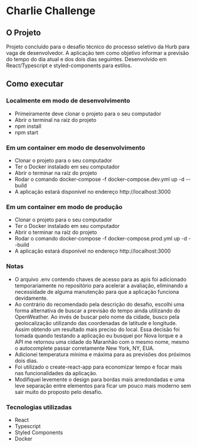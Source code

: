 # Charlie Challenge
## O Projeto
Projeto concluído para o desafio técnico do processo seletivo da Hurb para vaga de desenvolvedor. A aplicação tem como objetivo informar a previsão do tempo do dia atual e dos dois dias seguintes. Desenvolvido em React/Typescript e styled-components para estilos.

## Como executar
### Localmente em modo de desenvolvimento
- Primeiramente deve clonar o projeto para o seu computador
- Abrir o terminal na raíz do projeto
- npm install
- npm start

### Em um container em modo de desenvolvimento 
- Clonar o projeto para o seu computador
- Ter o Docker instalado em seu computador
- Abrir o terminar na raíz do projeto
- Rodar o comando docker-compose -f docker-compose.dev.yml up -d --build
- A aplicação estará disponível no endereço http://localhost:3000

### Em um container em modo de produção 
- Clonar o projeto para o seu computador
- Ter o Docker instalado em seu computador
- Abrir o terminar na raíz do projeto
- Rodar o comando docker-compose -f docker-compose.prod.yml up -d --build
- A aplicação estará disponível no endereço http://localhost:3000

### Notas
- O arquivo .env contendo chaves de acesso para as apis foi adicionado temporariamente no repositório para acelerar a avaliação, eliminando a necessidade de alguma manutenção para que a aplicação funciona devidamente.
- Ao contrário do recomendado pela descrição do desafio, escolhi uma forma alternativa de buscar a previsão do tempo ainda utilizando do OpenWeather. Ao invés de buscar pelo nome da cidade, busco pela geolocalização utilizando das coordenadas de latitude e longitude. Assim obtendo um resultado mais preciso do local. Essa decisão foi tomada quando testando a aplicação eu busquei por Nova Iorque e a API me retornou uma cidade do Maranhão com o mesmo nome, mesmo o autocomplete passar corretamente New York, NY, EUA.
- Adicionei temperatura mínima e máxima para as previsões dos próximos dois dias.
- Foi utilizado o create-react-app para economizar tempo e focar mais nas funcionalidades da aplicação.
- Modifiquei levemente o design para bordas mais arredondadas e uma leve separação entre elementos para ficar um pouco mais moderno sem sair muito do proposto pelo desafio.

### Tecnologias utilizadas
- React
- Typescript
- Styled Components 
- Docker



